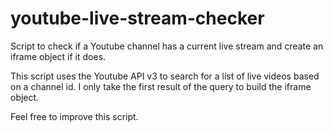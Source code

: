 # youtube-live-stream-checker

Script to check if a Youtube channel has a current live stream and create an iframe object if it does. 

This script uses the Youtube API v3 to search for a list of live videos based on a channel id. I only take the first result of the query to build the iframe object.

Feel free to improve this script.
